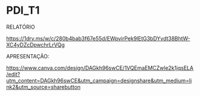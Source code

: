 # PDI_T1
RELATÓRIO

https://1drv.ms/w/c/280b4bab3f67e55d/EWpvirPek9lEtG3bDYvdt38BhtW-XC4yDZcDpwchrLrVQg

APRESENTAÇÃO: 

https://www.canva.com/design/DAGkh96swCE/1VQEmaEMCZwle2k1jqsELA/edit?utm_content=DAGkh96swCE&utm_campaign=designshare&utm_medium=link2&utm_source=sharebutton
